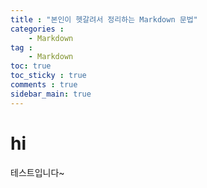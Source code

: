 ```yaml
---
title : "본인이 헷갈려서 정리하는 Markdown 문법"
categories :
    - Markdown
tag :
    - Markdown
toc: true
toc_sticky : true
comments : true
sidebar_main: true
---
```


# hi

테스트입니다~